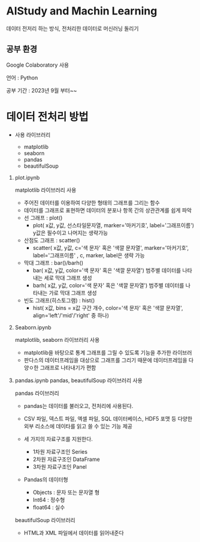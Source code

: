 # AIStudy and Machin Learning
데이터 전저리 하는 방식, 전처리한 데이터로 머신러닝 돌리기

## 공부 환경
Google Colaboratory 사용

언어 : Python

공부 기간 : 2023년 9월 부터~~

# 데이터 전처리 방법
* 사용 라이브러리

  * matplotlib
  * seaborn
  * pandas
  * beautifulSoup
 
 
 
 1. plot.ipynb

    matplotlib 라이브러리 사용
      * 주어진 데이터를 이용하여 다양한 형태의 그래프를 그리는 함수
      * 데이터를 그래프로 표현하면 데이터의 분포나 항목 간의 상관관계를 쉽게 파악
      * 선 그래프 : plot()
        * plot( x값, y값, 선스타일문자열, marker='마커기호', label='그래프이름') y값은 필수이고 나머지는 생략가능
      * 산점도 그래프 : scatter()
        *  scatter( x값, y값, c='색 문자' 혹은 '색깔 문자열', marker='마커기호', label='그래프이름' , c, marker, label은 생략 가능
      * 막대 그래프 : bar()/barh()
        * bar( x값, y값, color='색 문자' 혹은 '색깔 문자열') 범주별 데이터를 나타내는 세로 막대 그래프 생성
        * barh( x값, y값, color='색 문자' 혹은 '색깔 문자열') 범주별 데이터를 나타내는 가로 막대 그래프 생성
      * 빈도 그래프(히스토그램) : hist()
        * hist( x값, bins = x값 구간 개수, color='색 문자' 혹은 '색깔 문자열', align='left'/'mid'/'right' 중 하나)

2. Seaborn.ipynb

    matplotlib, seaborn 라이브러리 사용
      * matplotlib을 바탕으로 통계 그래프를 그릴 수 있도록 기능을 추가한 라이브러
      * 판다스의 데이터프레임을 대상으로 그래프를 그리기 때문에 데이터프레임을 다양ㅇ한 그래프로 나타내기가 편함


3. pandas.ipynb
    pandas, beautifulSoup 라이브러리 사용


   pandas 라이브러리
   * pandas는 데이터를 불러오고, 전처리에 사용된다.
   * CSV 파일, 덱스트 파일, 엑셀 파일, SQL 데이터베이스, HDF5 포맷 등 다양한 외부 리소스에 데이타를 읽고 쓸 수 있는 기능 제공
   * 세 가지의 자료구조를 지원한다.
     * 1차원 자료구조인 Series
     * 2차원 자료구조인 DataFrame
     * 3차원 자료구조인 Panel
    
   * Pandas의 데이터형
     * Objects : 문자 또는 문자열 형
     * Int64 : 정수형
     * float64 : 실수
    
   beautifulSoup 라이브러리

   * HTML과 XML 파일에서 데이터를 읽어내준다 
  
